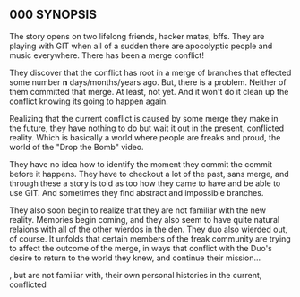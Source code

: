 ## 000 SYNOPSIS

The story opens on two lifelong friends, hacker mates, bffs.  They are playing with GIT when all of a sudden there are apocolyptic people and music everywhere.  There has been a merge conflict!

They discover that the conflict has root in a merge of branches that effected some number **n** days/months/years ago.  But, there is a problem.  Neither of them committed that merge.  At least, not yet.  And it won't do it clean up the conflict knowing its going to happen again.

Realizing that the current conflict is caused by some merge they make in the future, they have nothing to do but wait it out in the present, conflicted reality.  Which is basically a world where people are freaks and proud,  the world of the "Drop the Bomb" video.

They have no idea how to identify the moment they commit the commit before it happens.  They have to checkout a lot of the past, sans merge, and through these a story is told as too how they came to have and be able to use GIT.  And sometimes they find abstract and impossible branches.

They also soon begin to realize that they are not familiar with the new reality.  Memories begin coming, and they also seem to have quite natural relaions with all of the other wierdos in the den.  They duo also wierded out, of course.  It unfolds that certain members of the freak community are trying to affect the outcome of the merge, in ways that conflict with the Duo's desire to return to the world they knew, and continue their mission...

, but are not familiar with, their own personal histories in the current, conflicted 
